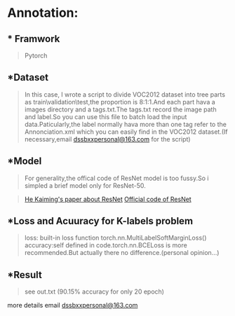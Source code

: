 
# Annotation:

## * Framwork

>Pytorch

## *Dataset

>In this case, I wrote a script to divide VOC2012 dataset into tree parts as train\validation\test,the proportion is 8:1:1.And each part hava a images directory and a tags.txt.The tags.txt record the image path and label.So you can use this file to batch load the input data.Paticularly,the label normally hava more than one tag refer to the Annonciation.xml which you can easily find in the VOC2012 dataset.(If necessary,email dssbxxpersonal@163.com for the script) 

## *Model

>For generality,the offical code of ResNet model is too fussy.So i simpled a brief model only for ResNet-50.

>[He Kaiming's paper about ResNet](https://arxiv.org/abs/1512.03385)
>[Official code of ResNet](https://github.com/tensorflow/models/blob/master/research/slim/nets/resnet_v2.py)

## *Loss and Acuuracy for K-labels problem

>loss: built-in loss function torch.nn.MultiLabelSoftMarginLoss()  
>accuracy:self defined in code.torch.nn.BCELoss is more recommended.But actually there no difference.(personal opinion...)

## *Result

>see out.txt (90.15% accuracy for only 20 epoch)  

more details email dssbxxpersonal@163.com

